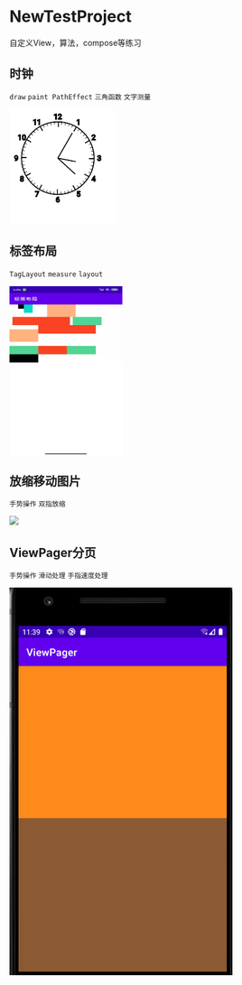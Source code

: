 ﻿# NewTestProject
自定义View，算法，compose等练习

## 时钟
  
`draw` `paint PathEffect` `三角函数` `文字测量`  
  
![](https://github.com/learningWu/NewPracticeProject/blob/main/show_photo/clock.gif)
  
## 标签布局
  
`TagLayout` `measure` `layout`  
  
<img src="https://github.com/learningWu/NewPracticeProject/blob/main/show_photo/tag_layout.jpg" width = "200" height = "300" alt="" align=center />
  
## 放缩移动图片
  
`手势操作` `双指放缩`  
  
![](https://github.com/learningWu/NewPracticeProject/blob/main/show_photo/scalable_image.gif)

## ViewPager分页
  
`手势操作` `滑动处理` `手指速度处理`  
  
![](https://github.com/learningWu/NewPracticeProject/blob/main/show_photo/ViewPager.gif)

